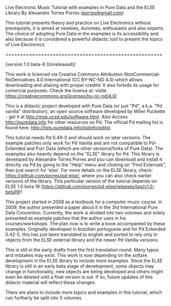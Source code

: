 Live Electronic Music Tutorial with examples in Pure Data and the ELSE Library
By Alexandre Torres Porres (porres@gmail.com) 

This tutorial presents theory and practice on Live Electronics without prerequisits, it is aimed at newbies, dummies, enthusiasts and also experts. The choice of adopting Pure Data in the examples is its accessibility and also because it is considered a powerful didactic tool to present the topics of Live Electronics.

=====================================================

[version 1.0 beta-9 (Unreleased)]

This work is licenced via Creative Commons Attribution-NonCommercial-NoDerivatives 4.0 International (CC BY-NC-ND 4.0) which allows downloading and sharing with proper creditd. It also forbids its usage for comercial purposes. Check the license at: visite https://creativecommons.org/licenses/by-nc-nd/4.0/
   
   This is a didactic project developed with Pure Data (or just "Pd", a.k.a. "Pd vanilla" distribution), an open source software developed by Miller Puckette - get it at <http://msp.ucsd.edu/software.html>. Also Access <http://puredata.info> for other resources on Pd. The official Pd mailing list is found here: <http://lists.puredata.info/listinfo/pdlist>. 
   
   This tutorial needs Pd 0.49-0 and should work on later versions­. The example patches only work for Pd Vanilla and are not compatible to Pd-Extended and Purr Data (which are other versions/forks of Pure Data). The examples also heavily depend on the "ELSE" library for Pd. This library is developed by Alexandre Torres Porres and you can download and install it directly via Pd by going to the "Help" menu and clicking on "Find Externals", then just search for 'else'. For more details on the ELSE library, check: <https://github.com/porres/pd-else/>, where you can also check earlier versions of the library. This particular version of the tutorial depends on ELSE 1.0 beta 19 (https://github.com/porres/pd-else/releases/tag/v1.0-beta19)!
   
   This project started in 2008 as a textbook for a computer music course. In 2009, the author presented a paper about it in the 3rd International Pure Data Convention. Currently, the work is divided into two volumes and solely presented as example patches that the author uses in his courses/workshops. The plan now is to write a book accompanied by these examples. Originally developed in brazilian portuguese and for Pd Extended 0.42-5, this has just been translated to english and ported to rely only in objects from the ELSE external library and the newer Pd Vanilla versions.

This is still in the early drafts from the first translation round. Many typos and mistakes may exist. This work is now depending on the softare development in the ELSE library to include more examples. Since the ELSE library is still in an early beta stage of development, some objects may change in functionality, new objects are being developed and others might even be deleted until a final version is out. If so, future updates of this didactc material will reflect these changes.  

There are plans to include more topics and examples in this tutorial, which can furtherly be split into 3 volumes.
